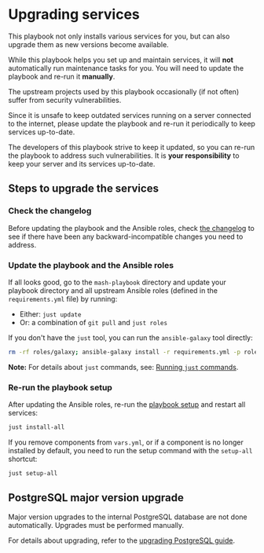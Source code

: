 <!--
SPDX-FileCopyrightText: 2018 - 2023 Slavi Pantaleev
SPDX-FileCopyrightText: 2018 Aaron Raimist
SPDX-FileCopyrightText: 2024 MDAD project contributors
SPDX-FileCopyrightText: 2024 Nikita Chernyi
SPDX-FileCopyrightText: 2024 Felix Stupp
SPDX-FileCopyrightText: 2024 - 2025 Suguru Hirahara

SPDX-License-Identifier: AGPL-3.0-or-later
-->

# Upgrading services

This playbook not only installs various services for you, but can also upgrade them as new versions become available.

While this playbook helps you set up and maintain services, it will **not** automatically run maintenance tasks for you. You will need to update the playbook and re-run it **manually**.

The upstream projects used by this playbook occasionally (if not often) suffer from security vulnerabilities.

Since it is unsafe to keep outdated services running on a server connected to the internet, please update the playbook and re-run it periodically to keep services up-to-date.

The developers of this playbook strive to keep it updated, so you can re-run the playbook to address such vulnerabilities. It is **your responsibility** to keep your server and its services up-to-date.

## Steps to upgrade the services

### Check the changelog

Before updating the playbook and the Ansible roles, check [the changelog](../CHANGELOG.md) to see if there have been any backward-incompatible changes you need to address.

### Update the playbook and the Ansible roles

If all looks good, go to the `mash-playbook` directory and update your playbook directory and all upstream Ansible roles (defined in the `requirements.yml` file) by running:

- Either: `just update`
- Or: a combination of `git pull` and `just roles`

If you don't have the `just` tool, you can run the `ansible-galaxy` tool directly:

```sh
rm -rf roles/galaxy; ansible-galaxy install -r requirements.yml -p roles/galaxy/ --force
```

**Note:** For details about `just` commands, see: [Running `just` commands](just.md).

### Re-run the playbook setup

After updating the Ansible roles, re-run the [playbook setup](installing.md#2-maintaining-your-setup-in-the-future) and restart all services:

```sh
just install-all
```

If you remove components from `vars.yml`, or if a component is no longer installed by default, you need to run the setup command with the `setup-all` shortcut:

```sh
just setup-all
```

## PostgreSQL major version upgrade

Major version upgrades to the internal PostgreSQL database are not done automatically. Upgrades must be performed manually.

For details about upgrading, refer to the [upgrading PostgreSQL guide](services/postgres.md#upgrading-postgresql).
